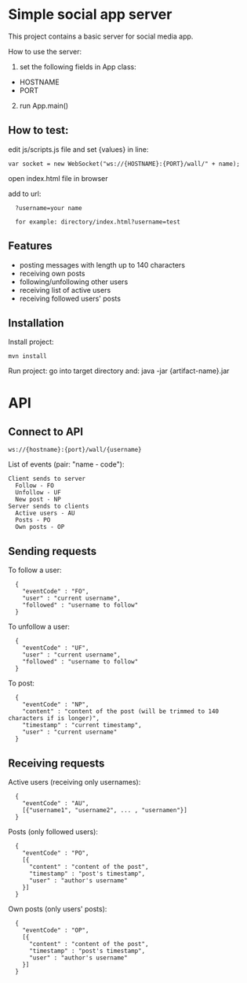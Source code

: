 Simple social app server
========

This project contains a basic server for social media app.


How to use the server:
  1) set the following fields in App class:
  - HOSTNAME
  - PORT
  2) run App.main()
  
How to test:
-------
  edit js/scripts.js file and set {values} in line:
  
    var socket = new WebSocket("ws://{HOSTNAME}:{PORT}/wall/" + name);
    
  open index.html file in browser
  
  add to url:
  
      ?username=your name
      
      for example: directory/index.html?username=test
  
 

Features
--------

- posting messages with length up to 140 characters
- receiving own posts
- following/unfollowing other users
- receiving list of active users
- receiving followed users' posts

Installation
------------

Install project:

    mvn install
    
Run project:
go into target directory and:
  java -jar {artifact-name}.jar



API
========


Connect to API
------------
```
ws://{hostname}:{port}/wall/{username}
```


List of events (pair: "name - code"):
```
Client sends to server
  Follow - FO
  Unfollow - UF
  New post - NP 
Server sends to clients
  Active users - AU
  Posts - PO
  Own posts - OP
```

Sending requests
------------

To follow a user:
```
  {
    "eventCode" : "FO",
    "user" : "current username",
    "followed" : "username to follow"
  }
```

To unfollow a user:
```
  {
    "eventCode" : "UF",
    "user" : "current username",
    "followed" : "username to follow"
  }
```

To post:
```
  {
    "eventCode" : "NP",
    "content" : "content of the post (will be trimmed to 140 characters if is longer)",
    "timestamp" : "current timestamp",
    "user" : "current username"
  }
```

Receiving requests
------------

Active users (receiving only usernames):
```
  { 
    "eventCode" : "AU",
    [{"username1", "username2", ... , "usernamen"}]
  }
```

Posts (only followed users):
```
  { 
    "eventCode" : "PO",
    [{
      "content" : "content of the post",
      "timestamp" : "post's timestamp",
      "user" : "author's username"
    }]
  }
```


Own posts (only users' posts):
```
  { 
    "eventCode" : "OP",
    [{
      "content" : "content of the post",
      "timestamp" : "post's timestamp",
      "user" : "author's username"
    }]
  }
```
